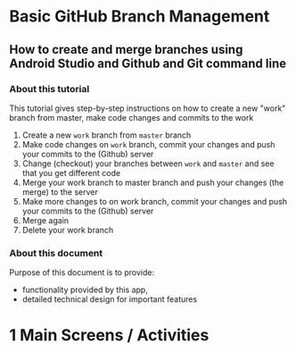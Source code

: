 # Basic GitHub Branch Management
## How to create and merge branches using Android Studio and Github and Git command line

### About this tutorial

This tutorial gives step-by-step instructions on how to create a new "work" branch from master, make code changes and commits to the work

1. Create a new `work` branch from `master` branch
2. Make code changes on `work` branch, commit your changes and push your commits to the (Github) server
3. Change (checkout) your branches between `work` and `master` and see that you get different code
4. Merge your work branch to master branch and push your changes (the merge) to the server
5. Make more changes to on work branch, commit your changes and push your commits to the (Github) server
6. Merge again
7. Delete your work branch

### About this document
Purpose of this document is to provide:
 - functionality provided by this app,
 - detailed technical design for important features

# 1 Main Screens / Activities